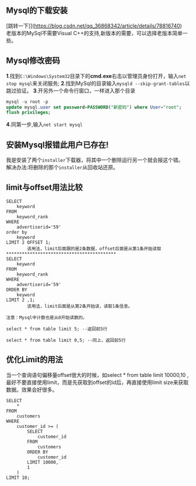 ## Mysql的下载安装
[跳转一下]](https://blog.csdn.net/qq_36868342/article/details/78816740)<br>
老版本的MySql不需要Visual C++的支持,新版本的需要，可以选择老版本简单一些。

## Mysql修改密码
**1**.找到`C:\Windows\System32`目录下的**cmd.exe**右击以管理员身份打开，输入`net stop mysql`来关闭服务;
**2**.找到MySql的目录输入`mysqld --skip-grant-tables`以跳过验证。
**3**.开另外一个命令行窗口，一样进入那个目录
```sql
mysql -u root -p
update mysql.user set password=PASSWORD("新密码") where User="root";
flush privileges;
```
**4**.同第一步,输入`net start mysql`

## 安装Mysql报错**此用户已存在!**
我是安装了两个`installer`下载器，将其中一个删除运行另一个就会报这个错。<br>
解决办法:将删除的那个`installer`从回收站还原。

## limit与offset用法比较

```
SELECT  
    keyword  
FROM  
    keyword_rank  
WHERE  
    advertiserid='59'  
order by  
    keyword  
LIMIT 2 OFFSET 1; 
        该用法，limit后面跟的是2条数据，offset后面是从第1条开始读取
******************************************
SELECT  
    keyword  
FROM  
    keyword_rank  
WHERE  
    advertiserid='59'  
ORDER BY  
    keyword  
LIMIT 2 ,1;  
        该用法，limit后面是从第2条开始读，读取1条信息。

注意：Mysql中计数也是从0开始读数的。

select * from table limit 5; --返回前5行

select * from table limit 0,5; --同上，返回前5行
```

## 优化Limit的用法

当一个查询语句偏移量offset很大的时候，如select * from table limit 10000,10 , 最好不要直接使用limit，而是先获取到offset的id后，再直接使用limit size来获取数据。效果会好很多。

```
SELECT
    *
FROM
    customers
WHERE
    customer_id >= (
        SELECT
            customer_id
        FROM
            customers
        ORDER BY
            customer_id
        LIMIT 10000,
        1
    )
LIMIT 10;
```
